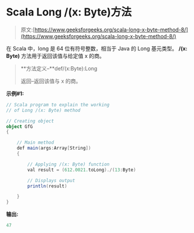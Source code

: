 # Scala Long /(x: Byte)方法

> 原文:[https://www.geeksforgeeks.org/scala-long-x-byte-method-8/](https://www.geeksforgeeks.org/scala-long-x-byte-method-8/)

在 Scala 中，long 是 64 位有符号整数，相当于 Java 的 Long 基元类型。 **/(x: Byte)** 方法用于返回该值与给定值 x 的商。

> **方法定义–**def/(x:Byte):Long
> 
> 返回–返回该值与 x 的商。

**示例#1:**

```scala
// Scala program to explain the working 
// of Long /(x: Byte) method

// Creating object
object GfG
{ 

    // Main method
    def main(args:Array[String])
    {

        // Applying /(x: Byte) function
        val result = (612.0021.toLong)./(13:Byte)

        // Displays output
        println(result)

    }
} 
```

**输出:**

```scala
47

```